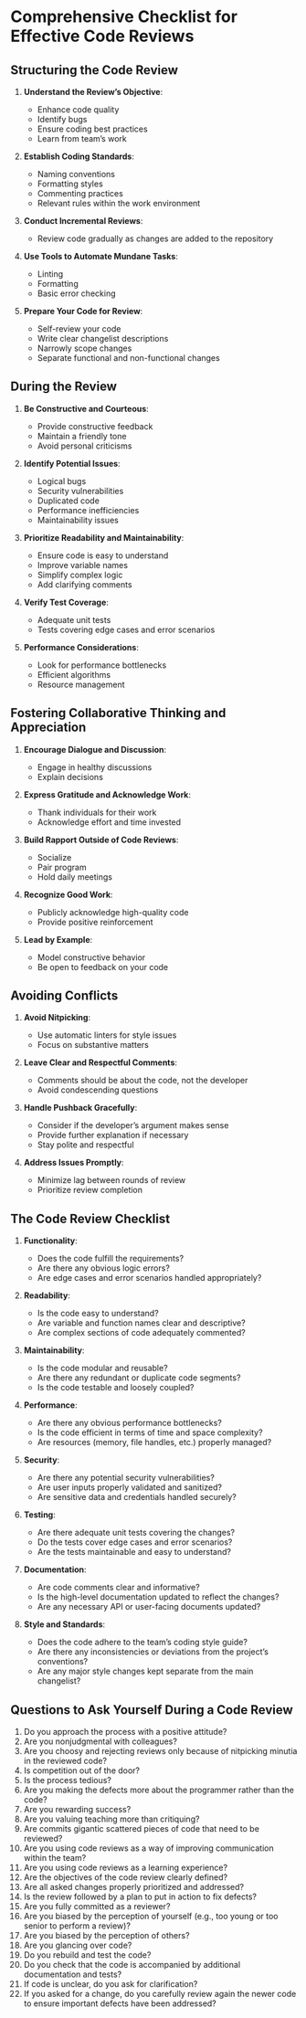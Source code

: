 # Comprehensive Checklist for Effective Code Reviews

## Structuring the Code Review

1. **Understand the Review’s Objective**:
    - Enhance code quality
    - Identify bugs
    - Ensure coding best practices
    - Learn from team’s work

2. **Establish Coding Standards**:
    - Naming conventions
    - Formatting styles
    - Commenting practices
    - Relevant rules within the work environment

3. **Conduct Incremental Reviews**:
    - Review code gradually as changes are added to the repository

4. **Use Tools to Automate Mundane Tasks**:
    - Linting
    - Formatting
    - Basic error checking

5. **Prepare Your Code for Review**:
    - Self-review your code
    - Write clear changelist descriptions
    - Narrowly scope changes
    - Separate functional and non-functional changes

## During the Review

1. **Be Constructive and Courteous**:
    - Provide constructive feedback
    - Maintain a friendly tone
    - Avoid personal criticisms

2. **Identify Potential Issues**:
    - Logical bugs
    - Security vulnerabilities
    - Duplicated code
    - Performance inefficiencies
    - Maintainability issues

3. **Prioritize Readability and Maintainability**:
    - Ensure code is easy to understand
    - Improve variable names
    - Simplify complex logic
    - Add clarifying comments

4. **Verify Test Coverage**:
    - Adequate unit tests
    - Tests covering edge cases and error scenarios

5. **Performance Considerations**:
    - Look for performance bottlenecks
    - Efficient algorithms
    - Resource management

## Fostering Collaborative Thinking and Appreciation

1. **Encourage Dialogue and Discussion**:
    - Engage in healthy discussions
    - Explain decisions

2. **Express Gratitude and Acknowledge Work**:
    - Thank individuals for their work
    - Acknowledge effort and time invested

3. **Build Rapport Outside of Code Reviews**:
    - Socialize
    - Pair program
    - Hold daily meetings

4. **Recognize Good Work**:
    - Publicly acknowledge high-quality code
    - Provide positive reinforcement

5. **Lead by Example**:
    - Model constructive behavior
    - Be open to feedback on your code

## Avoiding Conflicts

1. **Avoid Nitpicking**:
    - Use automatic linters for style issues
    - Focus on substantive matters

2. **Leave Clear and Respectful Comments**:
    - Comments should be about the code, not the developer
    - Avoid condescending questions

3. **Handle Pushback Gracefully**:
    - Consider if the developer’s argument makes sense
    - Provide further explanation if necessary
    - Stay polite and respectful

4. **Address Issues Promptly**:
    - Minimize lag between rounds of review
    - Prioritize review completion

## The Code Review Checklist

1. **Functionality**:
    - Does the code fulfill the requirements?
    - Are there any obvious logic errors?
    - Are edge cases and error scenarios handled appropriately?

2. **Readability**:
    - Is the code easy to understand?
    - Are variable and function names clear and descriptive?
    - Are complex sections of code adequately commented?

3. **Maintainability**:
    - Is the code modular and reusable?
    - Are there any redundant or duplicate code segments?
    - Is the code testable and loosely coupled?

4. **Performance**:
    - Are there any obvious performance bottlenecks?
    - Is the code efficient in terms of time and space complexity?
    - Are resources (memory, file handles, etc.) properly managed?

5. **Security**:
    - Are there any potential security vulnerabilities?
    - Are user inputs properly validated and sanitized?
    - Are sensitive data and credentials handled securely?

6. **Testing**:
    - Are there adequate unit tests covering the changes?
    - Do the tests cover edge cases and error scenarios?
    - Are the tests maintainable and easy to understand?

7. **Documentation**:
    - Are code comments clear and informative?
    - Is the high-level documentation updated to reflect the changes?
    - Are any necessary API or user-facing documents updated?

8. **Style and Standards**:
    - Does the code adhere to the team’s coding style guide?
    - Are there any inconsistencies or deviations from the project’s conventions?
    - Are any major style changes kept separate from the main changelist?

## Questions to Ask Yourself During a Code Review
1. Do you approach the process with a positive attitude?
2. Are you nonjudgmental with colleagues?
3. Are you choosy and rejecting reviews only because of nitpicking minutia in the reviewed code?
4. Is competition out of the door?
5. Is the process tedious?
6. Are you making the defects more about the programmer rather than the code?
7. Are you rewarding success?
8. Are you valuing teaching more than critiquing?
9. Are commits gigantic scattered pieces of code that need to be reviewed?
10. Are you using code reviews as a way of improving communication within the team?
11. Are you using code reviews as a learning experience?
12. Are the objectives of the code review clearly defined?
13. Are all asked changes properly prioritized and addressed?
14. Is the review followed by a plan to put in action to fix defects?
15. Are you fully committed as a reviewer?
16. Are you biased by the perception of yourself (e.g., too young or too senior to perform a review)?
17. Are you biased by the perception of others?
18. Are you glancing over code?
19. Do you rebuild and test the code?
20. Do you check that the code is accompanied by additional documentation and tests?
21. If code is unclear, do you ask for clarification?
22. If you asked for a change, do you carefully review again the newer code to ensure important defects have been addressed?

